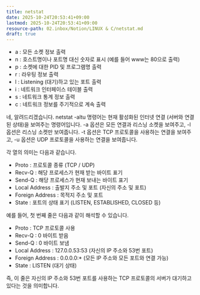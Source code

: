```yaml
---
title: netstat
date: 2025-10-24T20:53:41+09:00
lastmod: 2025-10-24T20:53:41+09:00
resource-path: 02.inbox/Notion/LINUX & C/netstat.md
draft: true
---
```

- a : 모든 소켓 정보 출력
- n : 호스트명이나 포트명 대신 숫자로 표시 (예를 들어 www는 80으로 출력)
- p : 소켓에 대한 PID 및 프로그램명 출력
- r : 라우팅 정보 출력
- l : Listening (대기)하고 있는 포트 출력
- i : 네트워크 인터페이스 테이블 출력
- s : 네트워크 통계 정보 출력
- c : 네트워크 정보를 주기적으로 계속 출력

  

네, 알려드리겠습니다. netstat -altu 명령어는 현재 활성화된 인터넷 연결 (서버와 연결된 상태)을 보여주는 명령어입니다. -a 옵션은 모든 연결과 리스닝 소켓을 보여주고, -l 옵션은 리스닝 소켓만 보여줍니다. -t 옵션은 TCP 프로토콜을 사용하는 연결을 보여주고, -u 옵션은 UDP 프로토콜을 사용하는 연결을 보여줍니다.

각 열의 의미는 다음과 같습니다.

- Proto : 프로토콜 종류 (TCP / UDP)
- Recv-Q : 해당 프로세스가 현재 받는 바이트 표기
- Send-Q : 해당 프로세스가 현재 보내는 바이트 표기
- Local Address : 출발지 주소 및 포트 (자신의 주소 및 포트)
- Foreign Address : 목적지 주소 및 포트
- State : 포트의 상태 표기 (LISTEN, ESTABLISHED, CLOSED 등)

예를 들어, 첫 번째 줄은 다음과 같이 해석할 수 있습니다.

- Proto : TCP 프로토콜 사용
- Recv-Q : 0 바이트 받음
- Send-Q : 0 바이트 보냄
- Local Address : 127.0.0.53:53 (자신의 IP 주소와 53번 포트)
- Foreign Address : 0.0.0.0:* (모든 IP 주소와 모든 포트와 연결 가능)
- State : LISTEN (대기 상태)

즉, 이 줄은 자신의 IP 주소와 53번 포트를 사용하는 TCP 프로토콜의 서버가 대기하고 있다는 것을 의미합니다.